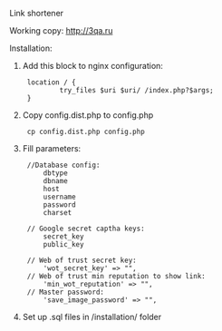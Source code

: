 Link shortener

Working copy: http://3qa.ru

Installation:

1. Add this block to nginx configuration:

        location / {                                
                try_files $uri $uri/ /index.php?$args;
        }

2. Copy config.dist.php to config.php

        cp config.dist.php config.php

3. Fill parameters:

        //Database config:
            dbtype
            dbname
            host
            username
            password
            charset
        
        // Google secret captha keys:
            secret_key
            public_key
            
        // Web of trust secret key:            
            'wot_secret_key' => "",
        // Web of trust min reputation to show link:
            'min_wot_reputation' => "",
        // Master password:    
            'save_image_password' => "",        
        
4. Set up .sql files in /installation/ folder
